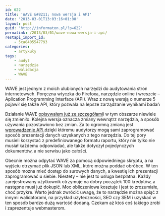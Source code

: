 ```yaml
---
id: 622
title: 'WAVE &#8211; nowa wersja i API'
date: '2013-03-01T13:03:16+01:00'
layout: post
guid: 'http://informaton.pl/?p=622'
permalink: /2013/03/01/wave-nowa-wersja-i-api/
restapi_import_id:
    - 5ca8405547793
categories:
    - artykuły
tags:
    - audyt
    - narzędzia
    - walidacja
    - WAVE
---
```


WAVE jest jednym z moich ulubionych narzędzi do audytowania stron internetowych. Poręczna wtyczka do Firefoxa, narzędzie online i wreszcie – Aplication Programming Interface (API). Wraz z nową wersją o numerze 5 pojawił się także API, który pozwala na lepsze zarządzanie wynikami badań

Działanie WAVE [opisywałem już ze szczegółami](http://informaton.pl/?p=21)i w tym obszarze niewiele się zmieniło. Kolejna wersja oznacza zmiany wewnątrz narzędzia, a sposób używania pozostawiono bez zmian. Za to ogromną zmianą jest [wprowadzenie API,](http://wave.webaim.org/api/)dzięki któremu audytorzy mogą sami zaprogramować sposób prezentacji danych uzyskanych z tego narzędzia. Do tej pory musieli korzystać z predefiniowanego formatu raportu, który nie tylko nie musiał każdemu odpowiadać, ale także dotyczył pojedynczych dokumentów, a nie serwisu jako całości.

Obecnie można odpytać WAVE za pomocą odpowiedniego skryptu, a na wyjściu otrzymać plik JSON lub XML, które można poddać obróbce. W ten sposób można mieć dostęp do surowych danych, a kwestię ich prezentacji zaprogramować u siebie. Niestety – nie jest to usługa bezpłatna. Każdy zarejestrowany użytkownik otrzymuje na dobry początek 100 kredytów, a następne musi już dokupić. Moc obliczeniowa kosztuje i jest to zrozumiałe, choć przykre. Warto jednak zwrócić uwagę, że to narzędzie można spiąć z innymi walidatorami, na przykład użyteczności, SEO czy SEM i uzyskać w ten sposób bardzo dużą wartość dodaną. Czekam aż ktoś coś takiego zrobi i zaprezentuje webmasterom.